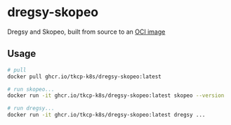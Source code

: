 # dregsy-skopeo
Dregsy and Skopeo, built from source to an [OCI image](https://github.com/tkcp-k8s/dregsy-skopeo/pkgs/container/dregsy-skopeo)

## Usage

```bash
# pull
docker pull ghcr.io/tkcp-k8s/dregsy-skopeo:latest

# run skopeo... 
docker run -it ghcr.io/tkcp-k8s/dregsy-skopeo:latest skopeo --version

# run dregsy...
docker run -it ghcr.io/tkcp-k8s/dregsy-skopeo:latest dregsy ...
```
